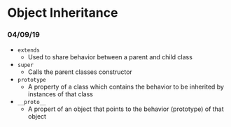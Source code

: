 # Object Inheritance
### 04/09/19

* `extends`
    * Used to share behavior between a parent and child class
* `super`
    * Calls the parent classes constructor
* `prototype`
    * A property of a class which contains the behavior to be inherited by instances of that class
* `__proto__`
    * A propert of an object that points to the behavior (prototype) of that object
    
